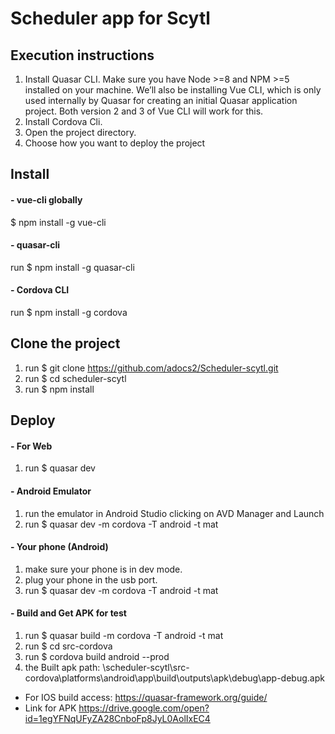 # Scheduler app for Scytl

## Execution instructions
1) Install Quasar CLI. Make sure you have Node >=8 and NPM >=5 installed on your machine. We’ll also be installing Vue CLI, which is only used internally by Quasar for creating an initial Quasar application project. Both version 2 and 3 of Vue CLI will work for this.
2) Install Cordova Cli.
3) Open the project directory.
4) Choose how you want to deploy the project

## Install

#### - vue-cli globally
$ npm install -g vue-cli

#### - quasar-cli
run $ npm install -g quasar-cli

#### - Cordova CLI
run $ npm install -g cordova

## Clone the project
1) run $ git clone https://github.com/adocs2/Scheduler-scytl.git
1) run $ cd scheduler-scytl
2) run $ npm install

## Deploy
#### - For Web
1) run $ quasar dev

#### - Android Emulator
1) run the emulator in Android Studio clicking on AVD Manager and Launch
2) run $ quasar dev -m cordova -T android -t mat

#### - Your phone (Android)
1) make sure your phone is in dev mode.
2) plug your phone in the usb port.
2) run $ quasar dev -m cordova -T android -t mat

#### - Build and Get APK for test
1) run $ quasar build -m cordova -T android -t mat
2) run $ cd src-cordova
3) run $ cordova build android --prod
4) the Built apk path: \scheduler-scytl\src-cordova\platforms\android\app\build\outputs\apk\debug\app-debug.apk


* For IOS build access: https://quasar-framework.org/guide/
* Link for APK https://drive.google.com/open?id=1egYFNqUFyZA28CnboFp8JyL0AolIxEC4
